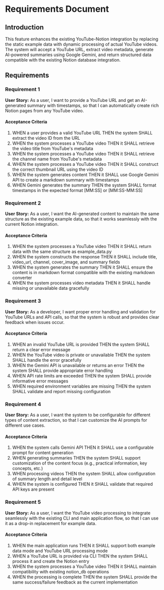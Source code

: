 # Requirements Document

## Introduction

This feature enhances the existing YouTube-Notion integration by replacing the static example data with dynamic processing of actual YouTube videos. The system will accept a YouTube URL, extract video metadata, generate AI-powered summaries using Google Gemini, and return structured data compatible with the existing Notion database integration.

## Requirements

### Requirement 1

**User Story:** As a user, I want to provide a YouTube URL and get an AI-generated summary with timestamps, so that I can automatically create rich Notion pages from any YouTube video.

#### Acceptance Criteria

1. WHEN a user provides a valid YouTube URL THEN the system SHALL extract the video ID from the URL
2. WHEN the system processes a YouTube video THEN it SHALL retrieve the video title from YouTube's metadata
3. WHEN the system processes a YouTube video THEN it SHALL retrieve the channel name from YouTube's metadata
4. WHEN the system processes a YouTube video THEN it SHALL construct the correct thumbnail URL using the video ID
5. WHEN the system generates content THEN it SHALL use Google Gemini API to create a markdown summary with timestamps
6. WHEN Gemini generates the summary THEN the system SHALL format timestamps in the expected format [MM:SS] or [MM:SS-MM:SS]

### Requirement 2

**User Story:** As a user, I want the AI-generated content to maintain the same structure as the existing example data, so that it works seamlessly with the current Notion integration.

#### Acceptance Criteria

1. WHEN the system processes a YouTube video THEN it SHALL return data with the same structure as example_data.py
2. WHEN the system constructs the response THEN it SHALL include title, video_url, channel, cover_image, and summary fields
3. WHEN the system generates the summary THEN it SHALL ensure the content is in markdown format compatible with the existing markdown converter
4. WHEN the system processes video metadata THEN it SHALL handle missing or unavailable data gracefully

### Requirement 3

**User Story:** As a developer, I want proper error handling and validation for YouTube URLs and API calls, so that the system is robust and provides clear feedback when issues occur.

#### Acceptance Criteria

1. WHEN an invalid YouTube URL is provided THEN the system SHALL return a clear error message
2. WHEN the YouTube video is private or unavailable THEN the system SHALL handle the error gracefully
3. WHEN the Gemini API is unavailable or returns an error THEN the system SHALL provide appropriate error handling
4. WHEN API rate limits are exceeded THEN the system SHALL provide informative error messages
5. WHEN required environment variables are missing THEN the system SHALL validate and report missing configuration

### Requirement 4

**User Story:** As a user, I want the system to be configurable for different types of content extraction, so that I can customize the AI prompts for different use cases.

#### Acceptance Criteria

1. WHEN the system calls Gemini API THEN it SHALL use a configurable prompt for content generation
2. WHEN generating summaries THEN the system SHALL support customization of the content focus (e.g., practical information, key concepts, etc.)
3. WHEN processing videos THEN the system SHALL allow configuration of summary length and detail level
4. WHEN the system is configured THEN it SHALL validate that required API keys are present

### Requirement 5

**User Story:** As a user, I want the YouTube video processing to integrate seamlessly with the existing CLI and main application flow, so that I can use it as a drop-in replacement for example data.

#### Acceptance Criteria

1. WHEN the main application runs THEN it SHALL support both example data mode and YouTube URL processing mode
2. WHEN a YouTube URL is provided via CLI THEN the system SHALL process it and create the Notion entry
3. WHEN the system processes a YouTube video THEN it SHALL maintain compatibility with existing notion_db operations
4. WHEN the processing is complete THEN the system SHALL provide the same success/failure feedback as the current implementation